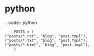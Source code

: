 # python
.. code:: python

        POSTS = (
	("posts/*.rst", "blog", "post.tmpl"),
	("posts/*.txt", "blog", "post.tmpl"),
	("posts/*.html", "blog", "post.tmpl"),
        )
